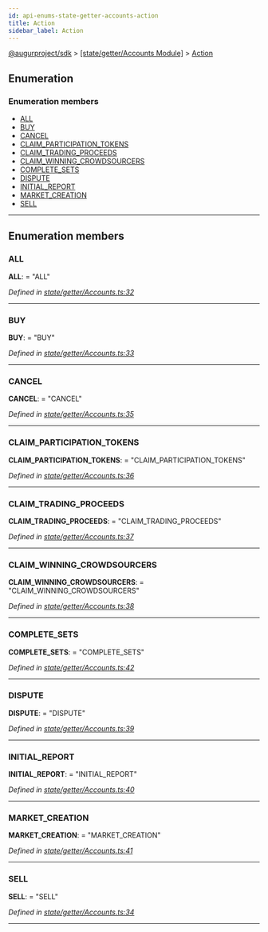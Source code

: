 ```yaml
---
id: api-enums-state-getter-accounts-action
title: Action
sidebar_label: Action
---
```


[@augurproject/sdk](api-readme.md) > [[state/getter/Accounts Module]](api-modules-state-getter-accounts-module.md) > [Action](api-enums-state-getter-accounts-action.md)

## Enumeration

### Enumeration members

* [ALL](api-enums-state-getter-accounts-action.md#all)
* [BUY](api-enums-state-getter-accounts-action.md#buy)
* [CANCEL](api-enums-state-getter-accounts-action.md#cancel)
* [CLAIM_PARTICIPATION_TOKENS](api-enums-state-getter-accounts-action.md#claim_participation_tokens)
* [CLAIM_TRADING_PROCEEDS](api-enums-state-getter-accounts-action.md#claim_trading_proceeds)
* [CLAIM_WINNING_CROWDSOURCERS](api-enums-state-getter-accounts-action.md#claim_winning_crowdsourcers)
* [COMPLETE_SETS](api-enums-state-getter-accounts-action.md#complete_sets)
* [DISPUTE](api-enums-state-getter-accounts-action.md#dispute)
* [INITIAL_REPORT](api-enums-state-getter-accounts-action.md#initial_report)
* [MARKET_CREATION](api-enums-state-getter-accounts-action.md#market_creation)
* [SELL](api-enums-state-getter-accounts-action.md#sell)

---

## Enumeration members

<a id="all"></a>

###  ALL

**ALL**:  = "ALL"

*Defined in [state/getter/Accounts.ts:32](https://github.com/AugurProject/augur/blob/06e47ad207/packages/augur-sdk/src/state/getter/Accounts.ts#L32)*

___
<a id="buy"></a>

###  BUY

**BUY**:  = "BUY"

*Defined in [state/getter/Accounts.ts:33](https://github.com/AugurProject/augur/blob/06e47ad207/packages/augur-sdk/src/state/getter/Accounts.ts#L33)*

___
<a id="cancel"></a>

###  CANCEL

**CANCEL**:  = "CANCEL"

*Defined in [state/getter/Accounts.ts:35](https://github.com/AugurProject/augur/blob/06e47ad207/packages/augur-sdk/src/state/getter/Accounts.ts#L35)*

___
<a id="claim_participation_tokens"></a>

###  CLAIM_PARTICIPATION_TOKENS

**CLAIM_PARTICIPATION_TOKENS**:  = "CLAIM_PARTICIPATION_TOKENS"

*Defined in [state/getter/Accounts.ts:36](https://github.com/AugurProject/augur/blob/06e47ad207/packages/augur-sdk/src/state/getter/Accounts.ts#L36)*

___
<a id="claim_trading_proceeds"></a>

###  CLAIM_TRADING_PROCEEDS

**CLAIM_TRADING_PROCEEDS**:  = "CLAIM_TRADING_PROCEEDS"

*Defined in [state/getter/Accounts.ts:37](https://github.com/AugurProject/augur/blob/06e47ad207/packages/augur-sdk/src/state/getter/Accounts.ts#L37)*

___
<a id="claim_winning_crowdsourcers"></a>

###  CLAIM_WINNING_CROWDSOURCERS

**CLAIM_WINNING_CROWDSOURCERS**:  = "CLAIM_WINNING_CROWDSOURCERS"

*Defined in [state/getter/Accounts.ts:38](https://github.com/AugurProject/augur/blob/06e47ad207/packages/augur-sdk/src/state/getter/Accounts.ts#L38)*

___
<a id="complete_sets"></a>

###  COMPLETE_SETS

**COMPLETE_SETS**:  = "COMPLETE_SETS"

*Defined in [state/getter/Accounts.ts:42](https://github.com/AugurProject/augur/blob/06e47ad207/packages/augur-sdk/src/state/getter/Accounts.ts#L42)*

___
<a id="dispute"></a>

###  DISPUTE

**DISPUTE**:  = "DISPUTE"

*Defined in [state/getter/Accounts.ts:39](https://github.com/AugurProject/augur/blob/06e47ad207/packages/augur-sdk/src/state/getter/Accounts.ts#L39)*

___
<a id="initial_report"></a>

###  INITIAL_REPORT

**INITIAL_REPORT**:  = "INITIAL_REPORT"

*Defined in [state/getter/Accounts.ts:40](https://github.com/AugurProject/augur/blob/06e47ad207/packages/augur-sdk/src/state/getter/Accounts.ts#L40)*

___
<a id="market_creation"></a>

###  MARKET_CREATION

**MARKET_CREATION**:  = "MARKET_CREATION"

*Defined in [state/getter/Accounts.ts:41](https://github.com/AugurProject/augur/blob/06e47ad207/packages/augur-sdk/src/state/getter/Accounts.ts#L41)*

___
<a id="sell"></a>

###  SELL

**SELL**:  = "SELL"

*Defined in [state/getter/Accounts.ts:34](https://github.com/AugurProject/augur/blob/06e47ad207/packages/augur-sdk/src/state/getter/Accounts.ts#L34)*

___

